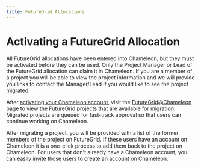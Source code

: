 ```yaml
---
title: FutureGrid Allocations
---
```

# Activating a FutureGrid Allocation

All FutureGrid allocations have been entered into Chameleon, but they must be
activated before they can be used. Only the Project Manager or Lead of the
FutureGrid allocation can claim it in Chameleon. If you are a member of a
project you will be able to view the project information and we will provide you
links to contact the Manager/Lead if you would like to see the project migrated.

After [activating your Chameleon account](../accounts), visit the
[FutureGrid@Chameleon](/user/projects/futuregrid) page to view the FutureGrid
projects that are available for migration. Migrated projects are queued for
fast-track approval so that users can continue working on Chameleon.

After migrating a project, you will be provided with a list of the former
members of the project on FutureGrid. If these users have an account on
Chameleon it is a one-click process to add them back to the project on
Chameleon. For users that don't already have a Chameleon account, you can easily
invite those users to create an account on Chameleon.
